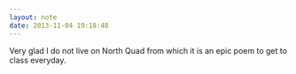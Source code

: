 ```yaml
---
layout: note
date: 2013-11-04 19:18:48
---
```


Very glad I do not live on North Quad from which it is an epic poem to get to class everyday.
